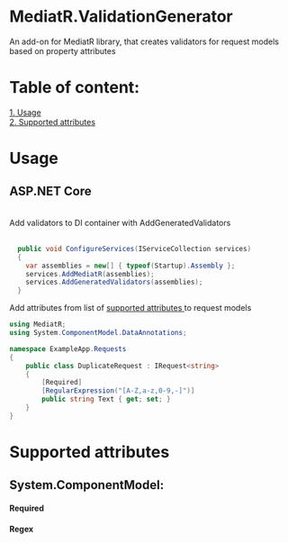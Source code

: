 # MediatR.ValidationGenerator
An add-on for MediatR library, that creates validators for request models based on property attributes

# Table of content:
<a href="#1">1. Usage</a> </br>
<a href="#2">2. Supported attributes</a></br>

<h1 id="1">Usage</h1>
<h2>ASP.NET Core</h2> </br>
Add validators to DI container with AddGeneratedValidators </br> </br>

```csharp
  public void ConfigureServices(IServiceCollection services)
  {
    var assemblies = new[] { typeof(Startup).Assembly };
    services.AddMediatR(assemblies);
    services.AddGeneratedValidators(assemblies);
  }
```
Add attributes from list of <a href="2">supported attributes </a> to request models
```csharp
using MediatR;
using System.ComponentModel.DataAnnotations;

namespace ExampleApp.Requests
{
    public class DuplicateRequest : IRequest<string>
    {
        [Required]
        [RegularExpression("[A-Z,a-z,0-9,-]")]
        public string Text { get; set; }
    }
}
```

<h1 id="2">Supported attributes</h1>
<h2>System.ComponentModel:</h2>
<h4>Required</h4>
<h4>Regex</h4>
